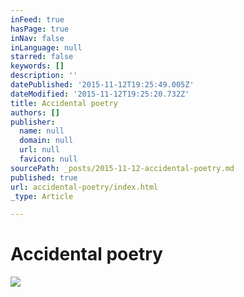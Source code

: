 ```yaml
---
inFeed: true
hasPage: true
inNav: false
inLanguage: null
starred: false
keywords: []
description: ''
datePublished: '2015-11-12T19:25:49.005Z'
dateModified: '2015-11-12T19:25:20.732Z'
title: Accidental poetry
authors: []
publisher:
  name: null
  domain: null
  url: null
  favicon: null
sourcePath: _posts/2015-11-12-accidental-poetry.md
published: true
url: accidental-poetry/index.html
_type: Article

---
```

# Accidental poetry
![](https://the-grid-user-content.s3-us-west-2.amazonaws.com/6b25996b-e4f5-44ec-9947-af82315241a8.JPG)